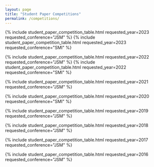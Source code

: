 ```yaml
---
layout: page
title: "Student Paper Competitions"
permalink: /competitions/
---
```


{% include student_paper_competition_table.html requested_year=2023 requested_conference="JSM" %}
{% include student_paper_competition_table.html requested_year=2023 requested_conference="SMI" %}

{% include student_paper_competition_table.html requested_year=2022 requested_conference="JSM" %}
{% include student_paper_competition_table.html requested_year=2022 requested_conference="SMI" %}

{% include student_paper_competition_table.html requested_year=2021 requested_conference="JSM" %}

{% include student_paper_competition_table.html requested_year=2020 requested_conference="SMI" %}

{% include student_paper_competition_table.html requested_year=2019 requested_conference="JSM" %}

{% include student_paper_competition_table.html requested_year=2018 requested_conference="JSM" %}

{% include student_paper_competition_table.html requested_year=2017 requested_conference="JSM" %}

{% include student_paper_competition_table.html requested_year=2016 requested_conference="JSM" %}

